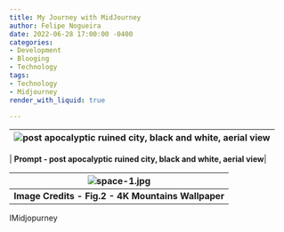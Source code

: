 ```yaml
---
title: My Journey with MidJourney
author: Felipe Nogueira
date: 2022-06-28 17:00:00 -0400
categories:
- Development
- Blooging
- Technology
tags:
- Technology
- Midjourney
render_with_liquid: true

---
```

| ![post apocalyptic ruined city, black and white, aerial view](https://res.cloudinary.com/felipenogueira3d-cloud/image/upload/v1656390414/midjourney-city.png "Midjourney-City") |
|:--:|

| <b>Prompt - post apocalyptic ruined city, black and white, aerial view</b>|

| ![space-1.jpg](https://blog-assets.thedyrt.com/uploads/2019/01/shutterstock_1033306540-1.jpg) |
|:--:|
| <b>Image Credits - Fig.2 - 4K Mountains Wallpaper</b>|

IMidjopurney